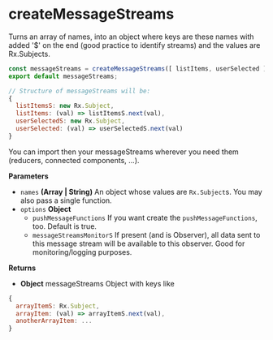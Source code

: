 # createMessageStreams

Turns an array of names, into an object where keys are these names with added '$' on the end (good practice to identify streams) and the values are Rx.Subjects.

```javascript
const messageStreams = createMessageStreams([ listItems, userSelected ]);
export default messageStreams;

// Structure of messageStreams will be:
{
  listItemsS: new Rx.Subject,
  listItems: (val) => listItemsS.next(val),
  userSelectedS: new Rx.Subject,
  userSelected: (val) => userSelectedS.next(val)
}
```

You can import then your messageStreams wherever you need them (reducers, connected components, ...).


**Parameters**

- `names` **(Array | String)** An object whose values are `Rx.Subject`s. You may also pass a single function.
- `options` **Object**
  - `pushMessageFunctions` If you want create the `pushMessageFunctions`, too. Default is true.
  - `messageStreamsMonitorS` If present (and is Observer), all data sent to this message stream will be available to this observer. Good for monitoring/logging purposes.

**Returns**

- **Object** messageStreams Object with keys like

```javascript
{
  arrayItemS: Rx.Subject,
  arrayItem: (val) => arrayItemS.next(val),
  anotherArrayItem: ...
}
```
